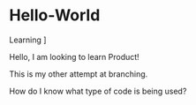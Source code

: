 # Hello-World
Learning
]

Hello, I am looking to learn Product!

This is my other attempt at branching.

How do I know what type of code is being used?


